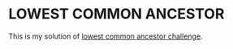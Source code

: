 # LOWEST COMMON ANCESTOR

This is my solution of [lowest common ancestor challenge](https://www.codeeval.com/open_challenges/11/).

